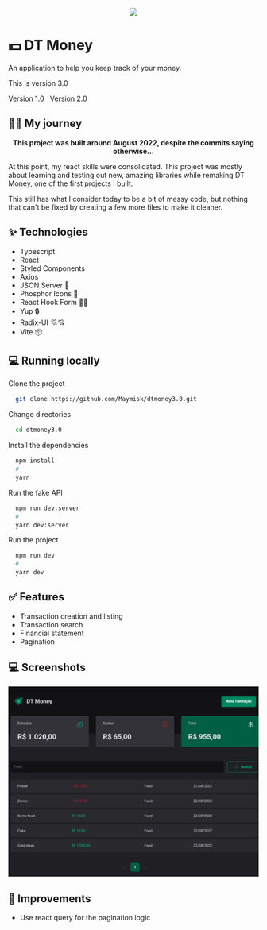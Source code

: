 <p align="center">
  <img src="https://media.tenor.com/xVKG3DCTzbIAAAAC/finance-money.gif"
</p>

# 💵 DT Money

An application to help you keep track of your money.

This is version 3.0

<a href="https://github.com/Maymisk/dev.finance">Version 1.0</a>&nbsp;&nbsp;
<a href="https://github.com/Maymisk/dtmoney2.0">Version 2.0</a>



## 🏃‍♂️ My journey

<p align="center">
    <strong>This project was built around August 2022, despite the commits saying otherwise... </strong>
</p>

At this point, my react skills were consolidated. This project was mostly about learning and testing out new, amazing libraries while remaking DT Money, one of the first projects I built.   

This still has what I consider today to be a bit of messy code, but nothing that can't be fixed by creating a few more files to make it cleaner. 

## ✨ Technologies

- Typescript
- React
- Styled Components
- Axios
- JSON Server 📀
- Phosphor Icons 🛑
- React Hook Form 📄💯
- Yup 🔒
- Radix-UI 💘💘
- Vite 📦

## 💻 Running locally

Clone the project

```bash
  git clone https://github.com/Maymisk/dtmoney3.0.git
```

Change directories

```bash
  cd dtmoney3.0
```

Install the dependencies

```bash
  npm install
  #
  yarn
```

Run the fake API

```bash
  npm run dev:server
  #
  yarn dev:server
```

Run the project

```bash
  npm run dev
  #
  yarn dev
```

## ✅ Features

- Transaction creation and listing
- Transaction search
- Financial statement
- Pagination

## 💻 Screenshots

<p align="center">
  <img src="/.github/assets/screenshot-1.png" />
</p>

## 🔧 Improvements

- Use react query for the pagination logic
